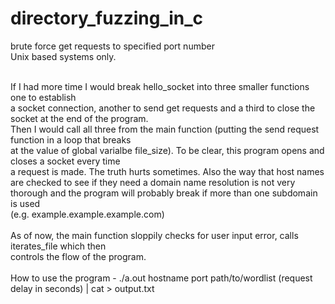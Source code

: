 # directory_fuzzing_in_c
brute force get requests to specified port number<br>Unix based systems only.
<br>

<br>
If I had more time I would break hello_socket into three smaller functions one to establish<br>
a socket connection, another to send get requests and a third to close the socket at the end of the program.<br>
Then I would call all three from the main function (putting the send request function in a loop that breaks<br>
at the value of global varialbe file_size).  To be clear, this program opens and closes a socket every time <br>
a request is made.  The truth hurts sometimes.  Also the way that host names are checked to see if they need a domain
name resolution is not very thorough and the program will probably break if more than one subdomain is used <br>
(e.g. example.example.example.com)<br><br>
As of now, the main function sloppily checks for user input error, calls iterates_file which then <br>
controls the flow of the program.  <br>
<br>
How to use the program
 - ./a.out hostname port path/to/wordlist (request delay in seconds) | cat > output.txt<br><br>
